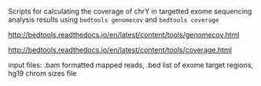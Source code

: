 Scripts for calculating the coverage of chrY in targetted exome sequencing analysis results
using `bedtools genomecov` and `bedtools coverage`

http://bedtools.readthedocs.io/en/latest/content/tools/genomecov.html

http://bedtools.readthedocs.io/en/latest/content/tools/coverage.html

input files: .bam formatted mapped reads, .bed list of exome target regions, hg19 chrom sizes file
